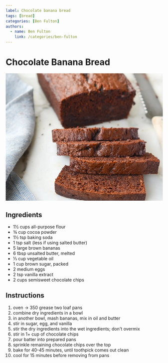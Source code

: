 ```yaml
---
label: Chocolate banana bread
tags: [bread]
categories: [Ben Fulton]
authors:
  - name: Ben Fulton
    link: /categories/ben-fulton
---
```


# Chocolate Banana Bread
![Chocolate chips and cocoa powder give this soft chocolate banana bread a deep chocolate flavor.](/static/banners/chocolate-banana-bread.jpeg)

## Ingredients
- 1½ cups all-purpose flour
- ¾ cup cocoa powder
- 1½ tsp baking soda
- 1 tsp salt (less if using salted butter)
- 5 large brown bananas
- 6 tbsp unsalted butter, melted
- ⅓ cup vegetable oil
- 1 cup brown sugar, packed
- 2 medium eggs
- 2 tsp vanilla extract
- 2 cups semisweet chocolate chips

## Instructions
1. oven -> 350 grease two loaf pans
2. combine dry ingredients in a bowl 
3. in another bowl, mash bananas, mix in oil and butter 
4. stir in sugar, egg, and vanilla 
5. stir the dry ingredients into the wet ingredients; don't overmix 
6. stir in 1+ cup of chocolate chips 
7. pour batter into prepared pans 
8. sprinkle remaining chocolate chips over the top 
9. bake for 40-45 minutes, until toothpick comes out clean 
10. cool for 15 minutes before removing from pans
